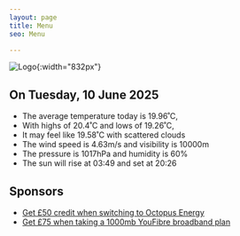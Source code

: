 ```yaml
---
layout: page
title: Menu
seo: Menu

---
```


![Logo](/images/logo.jpg){:width="832px"}

<!-- weather_marker starts -->
## On Tuesday, 10 June 2025

- The average temperature today is 19.96˚C,
- With highs of 20.4˚C and lows of 19.26˚C,
- It may feel like 19.58˚C with scattered clouds
- The wind speed is 4.63m/s and visibility is 10000m
- The pressure is 1017hPa and humidity is 60%
- The sun will rise at 03:49 and set at 20:26

<!-- weather_marker ends -->

## Sponsors

- [Get £50 credit when switching to Octopus Energy](https://bit.ly/3oD1nnS)
- [Get £75 when taking a 1000mb YouFibre broadband plan](https://aklam.io/91zWhU?)
